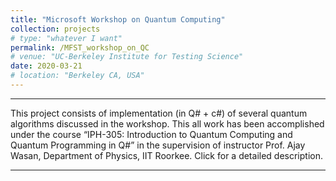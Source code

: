 ```yaml
---
title: "Microsoft Workshop on Quantum Computing"
collection: projects
# type: "whatever I want"
permalink: /MFST_workshop_on_QC
# venue: "UC-Berkeley Institute for Testing Science"
date: 2020-03-21
# location: "Berkeley CA, USA"
---
```

---
This project consists of implementation (in Q# + c#) of several quantum algorithms discussed in the workshop.
This all work has been accomplished under the course “IPH-305: Introduction to Quantum Computing and Quantum Programming in Q#” in the supervision of instructor Prof. Ajay Wasan, Department of Physics, IIT Roorkee. Click for a detailed description.

---
